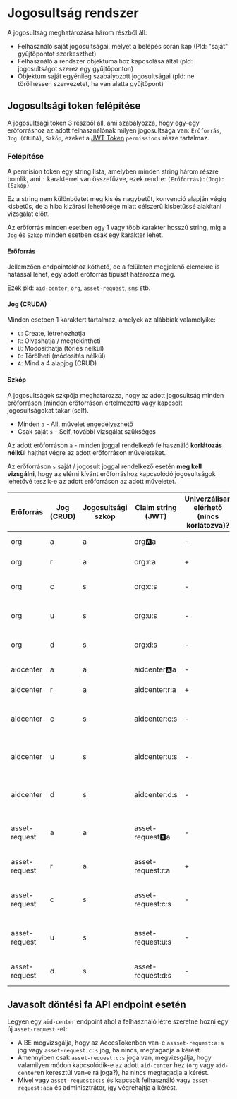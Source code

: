 # Jogosultság rendszer

A jogosultság meghatározása három részből áll:

- Felhasználó saját jogosultságai, melyet a belépés során kap (Pld: "saját" gyűjtőpontot szerkeszthet)
- Felhasználó a rendszer objektumaihoz kapcsolása által (pld: jogosultságot szerez egy gyűjtőponton)
- Objektum saját egyénileg szabályozott jogosultságai (pld: ne törölhessen szervezetet, ha van alatta gyűjtőpont)

## Jogosultsági token felépítése

A jogosultsági token 3 részből áll, ami szabályozza, hogy egy-egy erőforráshoz az adott felhasználónak milyen
jogosultsága van: `Erőforrás`, `Jog (CRUDA)`, `Szkóp`, ezeket a [JWT Token](belepes-auth.md) `permissions` része
tartalmaz.

### Felépítése

A permision token egy string lista, amelyben minden string három részre bomlik, ami `:` karakterrel van összefűzve, ezek
rendre:
`(Erőforrás):(Jog):(Szkóp)`

Ez a string nem különböztet meg kis és nagybetűt, konvenció alapján végig kisbetűs, de a hiba kizárási lehetősége miatt
célszerű kisbetűssé alakítani vizsgálat előtt.

Az erőforrás minden esetben egy 1 vagy több karakter hosszú string, míg a `Jog` és `Szkóp` minden esetben csak egy
karakter lehet.

#### Erőforrás

Jellemzően endpointokhoz köthető, de a felületen megjelenő elemekre is hatással lehet, egy adott erőforrás típusát
határozza meg.

Ezek pld: `aid-center`, `org`, `asset-request`, `sms` stb.

#### Jog (CRUDA)

Minden esetben 1 karaktert tartalmaz, amelyek az alábbiak valamelyike:

- `C`: Create, létrehozhatja
- `R`: Olvashatja / megtekintheti
- `U`: Módosíthatja (törlés nélkül)
- `D`: Törölheti (módosítás nélkül)
- `A`: Mind a 4 alapjog (CRUD)

#### Szkóp

A jogosultságok szkpója meghatározza, hogy az adott jogosultság minden erőforráson (minden erőforráson értelmezett) vagy
kapcsolt jogosultságokat takar (self).

- Minden `a` - All, művelet engedélyezhető
- Csak saját `s` - Self, további vizsgálat szükséges

Az adott erőforráson `a` - minden joggal rendelkező felhasználó **korlátozás nélkül** hajthat végre az adott erőforráson
műveleteket.

Az erőforráson `s` saját / jogosult joggal rendelkező esetén **meg kell vizsgálni**, hogy az elérni kívánt erőforráshoz
kapcsolódó jogosultságok lehetővé teszik-e az adott erőforráson az adott műveletet.


| Erőforrás     | Jog (CRUD) | Jogosultsági szkóp | Claim string (JWT) | Univerzálisan elérhető (nincs korlátozva)? | Leírás                                       |
|---------------|------------|--------------------|--------------------|--------------------------------------------|----------------------------------------------|
| org           | a          | a                  | org:a:a            | -                                          | Szervezetek Adminisztrátora                  |
| org           | r          | a                  | org:r:a            | +                                          | Megtekintheti a szervezeteket                |
| org           | c          | s                  | org:c:s            | -                                          | Saját szervezetet létrehozhat                |
| org           | u          | s                  | org:u:s            | -                                          | Saját szervezetet módosíthat                 |
| org           | d          | s                  | org:d:s            | -                                          | Saját szervezetet törölhet                   |
| aidcenter     | a          | a                  | aidcenter:a:a      | -                                          | Gyűjtőpontok Adminisztrátora                 |
| aidcenter     | r          | a                  | aidcenter:r:a      | +                                          | Gyűjtőpontokat megtekinthet                  |
| aidcenter     | c          | s                  | aidcenter:c:s      | -                                          | Saját szervezetben gyűjtőpontot létrehozhat  |
| aidcenter     | u          | s                  | aidcenter:u:s      | -                                          | Saját szervezetben gyűjtőpontot módosíthat   |
| aidcenter     | d          | s                  | aidcenter:d:s      | -                                          | Saját szervezetben gyűjtőpontot törölhet     |
| asset-request | a          | a                  | asset-request:a:a  | -                                          | Bármilyen gyűjtőponton kezelheti a kéréseket |
| asset-request | r          | a                  | asset-request:r:a  | +                                          | Bármilyen kérést megtekinthet                |
| asset-request | c          | s                  | asset-request:c:s  | -                                          | Saját gyűjtőponton létrehozhat kérést        |
| asset-request | u          | s                  | asset-request:u:s  | -                                          | Saját gyűjtőponton módosíthat kérést         |
| asset-request | d          | s                  | asset-request:d:s  | -                                          | Saját gyűjtőponton törölhet kérést           |


## Javasolt döntési fa API endpoint esetén

Legyen egy `aid-center` endpoint ahol a felhasználó létre szeretne hozni egy új `asset-request` -et:

- A BE megvizsgálja, hogy az AccesTokenben van-e `assset-request:a:a` jog vagy `asset-request:c:s` jog, ha nincs,
  megtagadja a kérést.
- Amennyiben csak `asset-request:c:s` joga van, megvizsgálja, hogy valamilyen módon kapcsolódik-e az adott `aid-center`
  hez (`org`
  vagy `aid-center`en keresztül van-e rá joga?), ha nincs megtagadja a kérést.
- Mivel vagy `asset-request:c:s` és kapcsolt felhasználó vagy `asset-request:a:a` és adminisztrátor, így végrehajtja a
  kérést.

